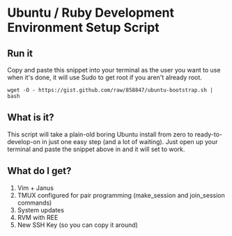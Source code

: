 # Ubuntu / Ruby Development Environment Setup Script

## Run it
Copy and paste this snippet into your terminal as the user you want to use when it's done, it will use Sudo to get root if you aren't already root.

    wget -O - https://gist.github.com/raw/858847/ubuntu-bootstrap.sh | bash


## What is it?

This script will take a plain-old boring Ubuntu install from zero to ready-to-develop-on in just one easy step (and a lot of waiting). Just open up your terminal and paste the snippet above in and it will set to work.


## What do I get?

1. Vim + Janus
1. TMUX configured for pair programming (make_session and join_session commands)
1. System updates
1. RVM with REE
1. New SSH Key (so you can copy it around)
